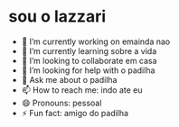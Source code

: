 # sou o lazzari


- 🔭 I’m currently working on  emainda nao    
- 🌱 I’m currently learning sobre a vida
- 👯 I’m looking to collaborate em casa
- 🤔 I’m looking for help with o padilha
- 💬 Ask me about o padilha
- 📫 How to reach me: indo ate eu
- 😄 Pronouns: pessoal
- ⚡ Fun fact: amigo do padilha
##
